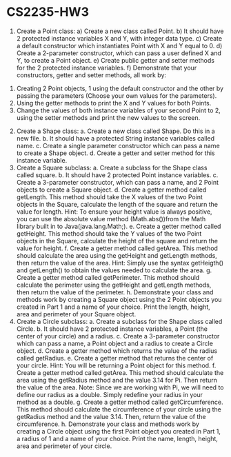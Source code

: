 # CS2235-HW3
1. Create a Point class:
a) Create a new class called Point.
b) It should have 2 protected instance variables X and Y, with integer
data type.
c) Create a default constructor which instantiates Point with X and Y
equal to 0.
d) Create a 2-parameter constructor, which can pass a user defined X
and Y, to create a Point object.
e) Create public getter and setter methods for the 2 protected instance
variables.
f) Demonstrate that your constructors, getter and setter methods, all
work by:
1) Creating 2 Point objects, 1 using the default constructor and
the other by passing the parameters (Choose your own values
for the parameters).
2) Using the getter methods to print the X and Y values for both
Points.
3) Change the values of both instance variables of your second
Point to 2, using the setter methods and print the new values
to the screen.
2. Create a Shape class:
a. Create a new class called Shape. Do this in a new file.
b. It should have a protected String instance variables called name.
c. Create a single parameter constructor which can pass a name to
create a Shape object.
d. Create a getter and setter method for this instance variable.
3. Create a Square subclass:
a. Create a subclass for the Shape class called square.
b. It should have 2 protected Point instance variables.
c. Create a 3-parameter constructor, which can pass a name, and 2
Point objects to create a Square object.
d. Create a getter method called getLength. This method should take
the X values of the two Point objects in the Square, calculate the
length of the square and return the value for length. Hint: To ensure
your height value is always positive, you can use the absolute value
method (Math.abs())from the Math library built in to
Java(java.lang.Math;).
e. Create a getter method called getHeight. This method should take
the Y values of the two Point objects in the Square, calculate the
height of the square and return the value for height.
f. Create a getter method called getArea. This method should calculate
the area using the getHeight and getLength methods, then return the
value of the area. Hint: Simply use the syntax getHeigth() and
getLength() to obtain the values needed to calculate the area.
g. Create a getter method called getPerimeter. This method should
calculate the perimeter using the getHeight and getLength methods,
then return the value of the perimeter.
h. Demonstrate your class and methods work by creating a Square
object using the 2 Point objects you created in Part 1 and a name of
your choice. Print the length, height, area and perimeter of your
Square object.
3. Create a Circle subclass:
a. Create a subclass for the Shape class called Circle.
b. It should have 2 protected instance variables, a Point (the center of
your circle) and a radius.
c. Create a 3-parameter constructor which can pass a name, a Point
object and a radius to create a Circle object.
d. Create a getter method which returns the value of the radius called
getRadius.
e. Create a getter method that returns the center of your circle. Hint:
You will be returning a Point object for this method.
f. Create a getter method called getArea. This method should calculate
the area using the getRadius method and the value 3.14 for Pi. Then
return the value of the area. Note: Since we are working with Pi, we
will need to define our radius as a double. Simply redefine your
radius in your method as a double.
g. Create a getter method called getCircumference. This method should
calculate the circumference of your circle using the getRadius
method and the value 3.14. Then, return the value of the
circumference.
h. Demonstrate your class and methods work by creating a Circle object
using the first Point object you created in Part 1, a radius of 1 and a
name of your choice. Print the name, length, height, area and
perimeter of your circle. 
